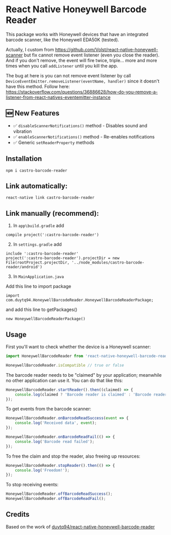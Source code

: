 # React Native Honeywell Barcode Reader

This package works with Honeywell devices that have an integrated barcode scanner, like the Honeywell EDA50K (tested).

Actually, I custom from https://github.com/Volst/react-native-honeywell-scanner but fix cannot remove event listener (even you close the reader). And if you don't remove, the event will fire twice, triple... more and more times when you call `addListener` until you kill the app.

The bug at here is you can not remove event listener by call `DeviceEventEmitter.removeListener(eventName, handler)` since it doesn't have this method. Follow here: https://stackoverflow.com/questions/36886628/how-do-you-remove-a-listener-from-react-natives-eventemitter-instance

## 🆕 New Features

- ✅ `disableScannerNotifications()` method - Disables sound and vibration
- ✅ `enableScannerNotifications()` method - Re-enables notifications
- ✅ Generic `setReaderProperty` methods

## Installation

```
npm i castro-barcode-reader
```

## Link automatically:

```
react-native link castro-barcode-reader
```

## Link manually (recommend):

1. In `app\build.gradle` add
```
compile project(':castro-barcode-reader')
```

2. In `settings.gradle` add

```
include ':castro-barcode-reader'
project(':castro-barcode-reader').projectDir = new File(rootProject.projectDir, '../node_modules/castro-barcode-reader/android')
```

3. In `MainApplication.java`

Add this line to import package
```
import com.duytq94.HoneywellBarcodeReader.HoneywellBarcodeReaderPackage;
```
and add this line to getPackages()
```
new HoneywellBarcodeReaderPackage()
```

## Usage

First you'll want to check whether the device is a Honeywell scanner:

```js
import HoneywellBarcodeReader from 'react-native-honeywell-barcode-reader';

HoneywellBarcodeReader.isCompatible // true or false
```

The barcode reader needs to be "claimed" by your application; meanwhile no other application can use it. You can do that like this:

```js
HoneywellBarcodeReader.startReader().then((claimed) => {
    console.log(claimed ? 'Barcode reader is claimed' : 'Barcode reader is busy');
});
```

To get events from the barcode scanner:

```js
HoneywellBarcodeReader.onBarcodeReadSuccess(event => {
    console.log('Received data', event);
});

HoneywellBarcodeReader.onBarcodeReadFail(() => {
    console.log('Barcode read failed');
});
```

To free the claim and stop the reader, also freeing up resources:

```js
HoneywellBarcodeReader.stopReader().then(() => {
    console.log('Freedom!');
});
```

To stop receiving events:

```js
HoneywellBarcodeReader.offBarcodeReadSuccess();
HoneywellBarcodeReader.offBarcodeReadFail();
```
## Credits

Based on the work of [duytq94/react-native-honeywell-barcode-reader](https://github.com/duytq94/react-native-honeywell-barcode-reader)
